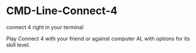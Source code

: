 # CMD-Line-Connect-4
connect 4 right in your terminal

Play Connect 4 with your friend or against computer AI, with options for its skill level.